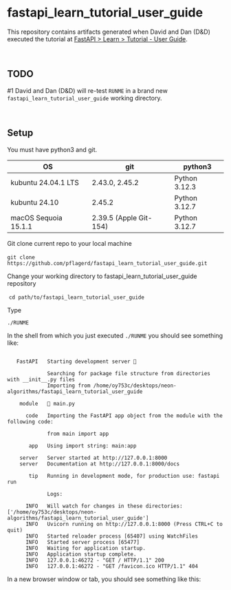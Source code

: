 # fastapi_learn_tutorial_user_guide

This repository contains artifacts generated when David and Dan (D&D) executed the tutorial at [FastAPI > Learn > Tutorial - User Guide](https://fastapi.tiangolo.com/tutorial/).

<br>

## TODO
   #1
David and Dan (D&D) will re-test `RUNME` in a brand new `fastapi_learn_tutorial_user_guide` working directory.

<br>

## Setup
You must have python3 and git.

| OS | git | python3 |
| -------- | -------- | -------- |
| kubuntu 24.04.1 LTS   | 2.43.0, 2.45.2   | Python 3.12.3   |
| kubuntu 24.10   | 2.45.2   | Python 3.12.7   |
| macOS Sequoia 15.1.1   | 2.39.5 (Apple Git-154)   | Python 3.12.7   |

Git clone current repo to your local machine

​	`git clone https://github.com/pflagerd/fastapi_learn_tutorial_user_guide.git`

Change your working directory to fastapi_learn_tutorial_user_guide repository

​	`cd path/to/fastapi_learn_tutorial_user_guide`

Type

```commandline
./RUNME
```

In the shell from which you just executed `./RUNME` you should see something like:
```

   FastAPI   Starting development server 🚀
 
             Searching for package file structure from directories with __init__.py files
             Importing from /home/oy753c/desktops/neon-algorithms/fastapi_learn_tutorial_user_guide
 
    module   🐍 main.py
 
      code   Importing the FastAPI app object from the module with the following code:
 
             from main import app
 
       app   Using import string: main:app
 
    server   Server started at http://127.0.0.1:8000
    server   Documentation at http://127.0.0.1:8000/docs
 
       tip   Running in development mode, for production use: fastapi run
 
             Logs:
 
      INFO   Will watch for changes in these directories: ['/home/oy753c/desktops/neon-algorithms/fastapi_learn_tutorial_user_guide']
      INFO   Uvicorn running on http://127.0.0.1:8000 (Press CTRL+C to quit)
      INFO   Started reloader process [65407] using WatchFiles
      INFO   Started server process [65477]
      INFO   Waiting for application startup.
      INFO   Application startup complete.
      INFO   127.0.0.1:46272 - "GET / HTTP/1.1" 200
      INFO   127.0.0.1:46272 - "GET /favicon.ico HTTP/1.1" 404
```

In a new browser window or tab, you should see something like this:
